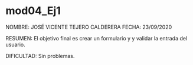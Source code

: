 # mod04_Ej1
NOMBRE: JOSÉ VICENTE TEJERO CALDERERA FECHA: 23/09/2020

RESUMEN: El objetivo final es crear un formulario y y validar la entrada del usuario.

DIFICULTAD: Sin problemas.
